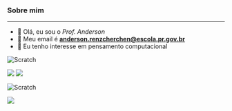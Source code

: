 ### Sobre mim

____________________________________________________________________

- 👋 Olá, eu sou o *Prof. Anderson*
- 📧 Meu email é **anderson.renzcherchen@escola.pr.gov.br**
- 👀 Eu tenho interesse em pensamento computacional


![Scratch](https://img.shields.io/badge/Java-ED8B00?style=for-the-badge&logo=java&logoColor=white)

<img src="https://img.shields.io/badge/Java-ED8B00?style=for-the-badge&logo=java&logoColor=white">

<img src="https://img.shields.io/badge/JavaScript-323330?style=for-the-badge&logo=javascript&logoColor=F7DF1E">

![Scratch](https://img.shields.io/badge/Scratch-4D97FF?style=for-the-badge&logo=Scratch&logoColor=white)

<img src="https://img.shields.io/badge/JavaScript-323330?style=for-the-badge&logo=javascript&logoColor=F7DF1E">
